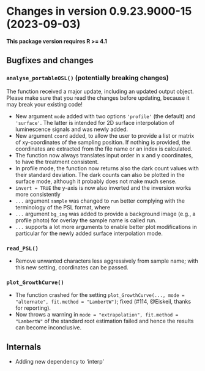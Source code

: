 




<!-- NEWS.md was auto-generated by NEWS.Rmd. Please DO NOT edit by hand!-->

# Changes in version 0.9.23.9000-15 (2023-09-03)

**This package version requires R \>= 4.1**

## Bugfixes and changes

### `analyse_portableOSL()` (**potentially breaking changes**)

The function received a major update, including an updated output
object. Please make sure that you read the changes before updating,
because it may break your existing code!

- New argument `mode` added with two options `'profile'` (the default)
  and `'surface'`. The latter is intended for 2D surface interpolation
  of luminescence signals and was newly added.
- New argument `coord` added, to allow the user to provide a list or
  matrix of xy-coordinates of the sampling position. If nothing is
  provided, the coordinates are extracted from the file name or an index
  is calculated.
- The function now always translates input order in x and y coordinates,
  to have the treatment consistent.
- In profile mode, the function now returns also the dark count values
  with their standard deviation. The dark counts can also be plotted in
  the surface mode, although it probably does not make much sense.
- `invert = TRUE` the y-axis is now also inverted and the inversion
  works more consistently
- `...` argument `sample` was changed to `run` better complying with the
  terminology of the PSL format, where
- `...` argument `bg_img` was added to provide a background image (e.g.,
  a profile photo) for overlay the sample name is called run.
- `...` supports a lot more arguments to enable better plot
  modifications in particular for the newly added surface interpolation
  mode.

### `read_PSL()`

- Remove unwanted characters less aggressively from sample name; with
  this new setting, coordinates can be passed.

### `plot_GrowthCurve()`

- The function crashed for the setting
  `plot_GrowthCurve(..., mode = "alternate", fit.method = "LambertW")`;
  fixed (#114, @Eiskeil, thanks for reporting).
- Now throws a warning in
  `mode = "extrapolation", fit.method = "LambertW"` of the standard root
  estimation failed and hence the results can become inconclusive.

## Internals

- Adding new dependency to ‘interp’
